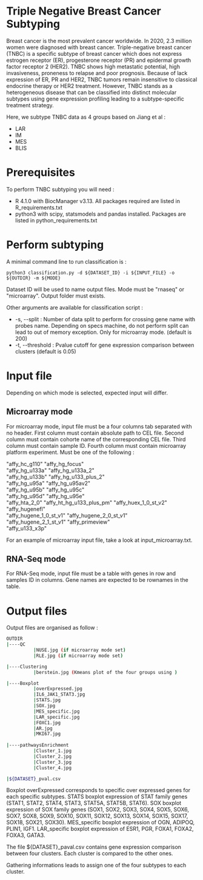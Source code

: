 # Triple Negative Breast Cancer Subtyping

Breast cancer is the most prevalent cancer worldwide. In 2020, 2.3 million women were diagnosed with breast cancer. Triple-negative breast cancer (TNBC) is a specific subtype of breast cancer which does not express estrogen receptor (ER), progesterone receptor (PR) and epidermal growth factor receptor 2 (HER2). TNBC shows high metastatic potential, high invasiveness, proneness to relapse and poor prognosis. Because of lack expression of ER, PR and HER2, TNBC tumors remain insensitive to classical endocrine therapy or HER2 treatment. However, TNBC stands as a heterogeneous disease that can be classified into distinct molecular subtypes using gene expression profiling leading to a subtype-specific treatment strategy. 

Here, we subtype TNBC data as 4 groups based on Jiang et al :

- LAR
- IM
- MES
- BLIS

# Prerequisites

To perform TNBC subtyping you will need :
  - R 4.1.0 with BiocManager v3.13. All packages required are listed in R_requirements.txt
  - python3 with scipy, statsmodels and pandas installed. Packages are listed in python_requirements.txt
    
# Perform subtyping

A minimal command line to run classification is :

```python3
python3 classification.py -d ${DATASET_ID} -i ${INPUT_FILE} -o ${OUTDIR} -m ${MODE}
```

Dataset ID will be used to name output files.
Mode must be "rnaseq" or "microarray".
Output folder must exists.

Other arguments are available for classification script :

- -s, --split : Number of data split to perform for crossing gene name with probes name. Depending on specs machine, do not perform split can lead to out of memory exception. Only for microarray mode. (default is 200)
- -t, --threshold : Pvalue cutoff for gene expression comparison between clusters (default is 0.05) 

# Input file

Depending on which mode is selected, expected input will differ.

## Microarray mode

For microarray mode, input file must be a four columns tab separated with no header.
First column must contain absolute path to CEL file.
Second column must contain cohorte name of the corresponding CEL file.
Third column must contain sample ID.
Fourth column must contain microarray platform experiment. Must be one of the following :

"affy_hc_g110"            "affy_hg_focus"          
"affy_hg_u133a"           "affy_hg_u133a_2"        
"affy_hg_u133b"           "affy_hg_u133_plus_2"    
"affy_hg_u95a"            "affy_hg_u95av2"         
"affy_hg_u95b"            "affy_hg_u95c"           
"affy_hg_u95d"            "affy_hg_u95e"           
"affy_hta_2_0"            "affy_ht_hg_u133_plus_pm"
"affy_huex_1_0_st_v2"     "affy_hugenefl"          
"affy_hugene_1_0_st_v1"   "affy_hugene_2_0_st_v1"  
"affy_hugene_2_1_st_v1"   "affy_primeview"         
"affy_u133_x3p"

For an example of microarray input file, take a look at input_microarray.txt.

## RNA-Seq mode

For RNA-Seq mode, input file must be a table with genes in row and samples ID in columns. Gene names are expected to be rownames in the table.

# Output files

Output files are organised as follow :

```bash
OUTDIR
|----QC
          |NUSE.jpg (if microarray mode set)
          |RLE.jpg (if microarray mode set)

|----Clustering
          |berstein.jpg (Kmeans plot of the four groups using )

|----Boxplot
          |overExpressed.jpg
          |IL6_JAK1_STAT3.jpg
          |STATS.jpg
          |SOX.jpg
          |MES_specific.jpg
          |LAR_specific.jpg
          |FOXC1.jpg
          |AR.jpg
          |MKI67.jpg
          
|----pathwaysEnrichment
          |Cluster_1.jpg
          |Cluster_2.jpg
          |Cluster_3.jpg
          |Cluster_4.jpg

|${DATASET}_pval.csv
```

Boxplot overExpressed corresponds to specific over expressed genes for each specific subtypes.
STATS boxplot expression of STAT family genes (STAT1, STAT2, STAT4, STAT3, STAT5A, STAT5B, STAT6).
SOX boxplot expression of SOX family genes (SOX1, SOX2, SOX3, SOX4, SOX5, SOX6, SOX7, SOX8, SOX9, SOX10, SOX11, SOX12, SOX13, SOX14, SOX15, SOX17, SOX18, SOX21, SOX30).
MES_specific boxplot expression of OGN, ADIPOQ, PLIN1, IGF1.
LAR_specific boxplot expression of ESR1, PGR, FOXA1, FOXA2, FOXA3, GATA3.

The file ${DATASET}_paval.csv contains gene expression comparison between four clusters. Each cluster is compared to the other ones.

Gathering informations leads to assign one of the four subtypes to each cluster.




